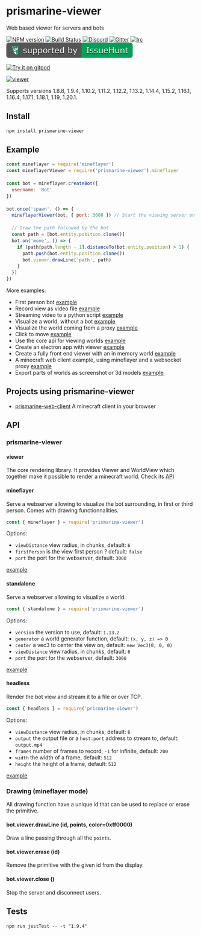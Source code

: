 # prismarine-viewer

Web based viewer for servers and bots

[![NPM version](https://img.shields.io/npm/v/prismarine-viewer.svg)](http://npmjs.com/package/prismarine-viewer)
[![Build Status](https://img.shields.io/github/actions/workflow/status/PrismarineJS/prismarine-viewer/ci.yml.svg?label=CI&logo=github&logoColor=lightgrey)](https://github.com/PrismarineJS/prismarine-viewer/actions?query=workflow%3A%22CI%22)
[![Discord](https://img.shields.io/badge/chat-on%20discord-brightgreen.svg)](https://discord.gg/GsEFRM8)
[![Gitter](https://img.shields.io/badge/chat-on%20gitter-brightgreen.svg)](https://gitter.im/PrismarineJS/general)
[![Irc](https://img.shields.io/badge/chat-on%20irc-brightgreen.svg)](https://irc.gitter.im/)
[![Issue Hunt](https://github.com/BoostIO/issuehunt-materials/blob/master/v1/issuehunt-shield-v1.svg)](https://issuehunt.io/r/PrismarineJS/prismarine-viewer)

[![Try it on gitpod](https://img.shields.io/badge/try-on%20gitpod-brightgreen.svg)](https://gitpod.io/#https://github.com/PrismarineJS/prismarine-viewer)

[<img src="https://prismarinejs.github.io/prismarine-viewer/test_1.18.1.png" alt="viewer" width="300">](https://prismarinejs.github.io/prismarine-viewer/)

Supports versions 1.8.8, 1.9.4, 1.10.2, 1.11.2, 1.12.2, 1.13.2, 1.14.4, 1.15.2, 1.16.1, 1.16.4, 1.17.1, 1.18.1, 1.19, 1.20.1.

## Install

```bash
npm install prismarine-viewer
```

## Example

```js
const mineflayer = require('mineflayer')
const mineflayerViewer = require('prismarine-viewer').mineflayer

const bot = mineflayer.createBot({
  username: 'Bot'
})

bot.once('spawn', () => {
  mineflayerViewer(bot, { port: 3000 }) // Start the viewing server on port 3000

  // Draw the path followed by the bot
  const path = [bot.entity.position.clone()]
  bot.on('move', () => {
    if (path[path.length - 1].distanceTo(bot.entity.position) > 1) {
      path.push(bot.entity.position.clone())
      bot.viewer.drawLine('path', path)
    }
  })
})
```

More examples:

* First person bot [example](https://github.com/PrismarineJS/prismarine-viewer/blob/master/examples/firstperson_bot.js)
* Record view as video file [example](https://github.com/PrismarineJS/prismarine-viewer/blob/master/examples/headless.js)
* Streaming video to a python script [example](https://github.com/PrismarineJS/prismarine-viewer/tree/master/examples/python)
* Visualize a world, without a bot [example](https://github.com/PrismarineJS/prismarine-viewer/blob/master/examples/standalone.js)
* Visualize the world coming from a proxy [example](https://github.com/PrismarineJS/prismarine-viewer/blob/master/examples/proxy.js)
* Click to move [example](https://github.com/PrismarineJS/prismarine-viewer/blob/master/examples/clickmove.js)
* Use the core api for viewing worlds [example](https://github.com/PrismarineJS/prismarine-viewer/blob/master/examples/core)
* Create an electron app with viewer [example](https://github.com/PrismarineJS/prismarine-viewer/blob/master/examples/electron)
* Create a fully front end viewer with an in memory world [example](https://github.com/PrismarineJS/prismarine-viewer/blob/master/examples/standalone)
* A minecraft web client example, using mineflayer and a websocket proxy [example](https://github.com/PrismarineJS/prismarine-viewer/blob/master/examples/web_client)
* Export parts of worlds as screenshot or 3d models [example](https://github.com/PrismarineJS/prismarine-viewer/blob/master/examples/exporter)

## Projects using prismarine-viewer

* [prismarine-web-client](https://gitlab.com/PrismarineJS/prismarine-web-client) A minecraft client in your browser


## API

### prismarine-viewer

#### viewer

The core rendering library. It provides Viewer and WorldView which together make it possible to render a minecraft world.
Check its [API](viewer/README.md)

#### mineflayer

Serve a webserver allowing to visualize the bot surrounding, in first or third person. Comes with drawing functionnalities.

```js
const { mineflayer } = require('prismarine-viewer')
```

Options:
* `viewDistance` view radius, in chunks, default: `6`
* `firstPerson` is the view first person ? default: `false`
* `port` the port for the webserver, default: `3000`

[example](https://github.com/PrismarineJS/prismarine-viewer/blob/master/examples/bot.js)

#### standalone

Serve a webserver allowing to visualize a world.

```js
const { standalone } = require('prismarine-viewer')
```

Options:
* `version` the version to use, default: `1.13.2`
* `generator` a world generator function, default: `(x, y, z) => 0`
* `center` a vec3 to center the view on, default: `new Vec3(0, 0, 0)`
* `viewDistance` view radius, in chunks, default: `6`
* `port` the port for the webserver, default: `3000`

[example](https://github.com/PrismarineJS/prismarine-viewer/blob/master/examples/standalone.js)

#### headless

Render the bot view and stream it to a file or over TCP.

```js
const { headless } = require('prismarine-viewer')
```

Options:
* `viewDistance` view radius, in chunks, default: `6`
* `output` the output file or a `host:port` address to stream to, default: `output.mp4`
* `frames` number of frames to record, `-1` for infinite, default: `200`
* `width` the width of a frame, default: `512`
* `height` the height of a frame, default: `512`

[example](https://github.com/PrismarineJS/prismarine-viewer/blob/master/examples/headless.js)

### Drawing (mineflayer mode)

All drawing function have a unique id that can be used to replace or erase the primitive.

#### bot.viewer.drawLine (id, points, color=0xff0000)

Draw a line passing through all the `points`.

#### bot.viewer.erase (id)

Remove the primitive with the given id from the display.

#### bot.viewer.close ()

Stop the server and disconnect users.

## Tests

`npm run jestTest -- -t "1.9.4"`
